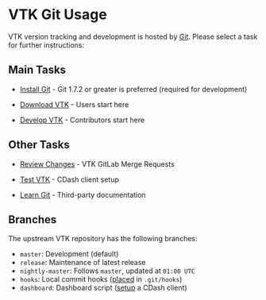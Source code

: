 VTK Git Usage
=============

VTK version tracking and development is hosted by [Git](http://git-scm.com).
Please select a task for further instructions:

Main Tasks
----------

* [Install Git](http://public.kitware.com/Wiki/Git/Download) -
  Git 1.7.2 or greater is preferred (required for development)

* [Download VTK](download.md) - Users start here

* [Develop VTK](develop.md) - Contributors start here

Other Tasks
-----------

* [Review Changes](https://gitlab.kitware.com/vtk/vtk/merge_requests) -
  VTK GitLab Merge Requests

* [Test VTK](dashboard.md) - CDash client setup

* [Learn Git](http://public.kitware.com/Wiki/Git/Resources) -
  Third-party documentation

Branches
--------

The upstream VTK repository has the following branches:

* `master`: Development (default)
* `release`: Maintenance of latest release
* `nightly-master`: Follows `master`, updated at `01:00 UTC`
* `hooks`: Local commit hooks
   ([placed](http://public.kitware.com/Wiki/Git/Hooks#Local) in `.git/hooks`)
* `dashboard`: Dashboard script ([setup](dashboard.md) a CDash client)
